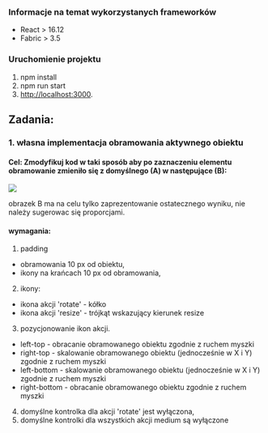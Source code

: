 
### Informacje na temat wykorzystanych frameworków

- React > 16.12
- Fabric > 3.5

### Uruchomienie projektu

1. npm install
2. npm run start
3. [http://localhost:3000](http://localhost:3000).

## Zadania:

### 1. własna implementacja obramowania aktywnego obiektu
#### Cel: Zmodyfikuj kod w taki sposób aby po zaznaczeniu elementu obramowanie zmieniło się z domyślnego (A) w następujące (B):

![](http://nullgravity.eu/github/test_custom_border.png)

obrazek B ma na celu tylko zaprezentowanie ostatecznego wyniku, nie należy sugerowac się proporcjami.

#### wymagania:
1. padding 
- obramowania 10 px od obiektu,
- ikony na krańcach 10 px od obramowania,
2. ikony:
- ikona akcji 'rotate' - kółko
- ikona akcji 'resize' - trójkąt wskazujący kierunek resize
3. pozycjonowanie ikon akcji.
- left-top - obracanie obramowanego obiektu zgodnie z ruchem myszki
- right-top - skalowanie obramowanego obiektu (jednocześnie w X i Y) zgodnie z ruchem myszki
- left-bottom - skalowanie obramowanego obiektu (jednocześnie w X i Y) zgodnie z ruchem myszki
- right-bottom - obracanie obramowanego obiektu zgodnie z ruchem myszki
4. domyślne kontrolka dla akcji 'rotate' jest wyłączona,
5. domyślne kontrolki dla wszystkich akcji medium są wyłączone
